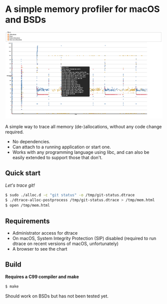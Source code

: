 # A simple memory profiler for macOS and BSDs

<img src="screenshot.png"></img>

A simple way to trace all memory (de-)allocations, without any code change required. 
- No dependencies. 
- Can attach to a running application or start one. 
- Works with any programming language using libc, and can also be easily extended to support those that don't.


## Quick start

*Let's trace git!*

```sh
$ sudo ./alloc.d -c "git status" -o /tmp/git-status.dtrace
$ ./dtrace-alloc-postprocess /tmp/git-status.dtrace > /tmp/mem.html
$ open /tmp/mem.html
```

## Requirements

- Administrator access for dtrace 
- On macOS, System Integrity Protection (SIP) disabled (required to run dtrace on recent versions of macOS, unfortunately)
- A browser to see the chart


## Build

**Requires a C99 compiler and make**

```sh
$ make
```


Should work on BSDs but has not been tested yet.

